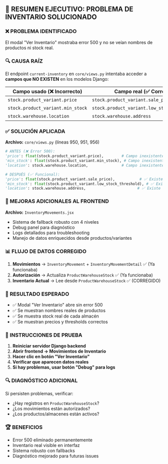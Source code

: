 ## 🎯 RESUMEN EJECUTIVO: PROBLEMA DE INVENTARIO SOLUCIONADO

### ❌ PROBLEMA IDENTIFICADO
El modal "Ver Inventario" mostraba error 500 y no se veían nombres de productos ni stock real.

### 🔍 CAUSA RAÍZ
El endpoint `current-inventory` en `core/views.py` intentaba acceder a **campos que NO EXISTEN** en los modelos Django:

| Campo usado (❌ Incorrecto) | Campo real (✅ Correcto) | Modelo |
|---------------------------|------------------------|---------|
| `stock.product_variant.price` | `stock.product_variant.sale_price` | ProductVariant |
| `stock.product_variant.min_stock` | `stock.product_variant.low_stock_threshold` | ProductVariant |
| `stock.warehouse.location` | `stock.warehouse.address` | Warehouse |

### ✅ SOLUCIÓN APLICADA
**Archivo:** `core/views.py` (líneas 950, 951, 956)
```python
# ANTES (❌ Error 500):
'price': float(stock.product_variant.price),        # Campo inexistente
'min_stock': float(stock.product_variant.min_stock), # Campo inexistente
'location': stock.warehouse.location,               # Campo inexistente

# DESPUÉS (✅ Funcional):
'price': float(stock.product_variant.sale_price),           # ✅ Existe
'min_stock': float(stock.product_variant.low_stock_threshold), # ✅ Existe
'location': stock.warehouse.address,                       # ✅ Existe
```

### 🔧 MEJORAS ADICIONALES AL FRONTEND
**Archivo:** `InventoryMovements.jsx`
- Sistema de fallback robusto con 4 niveles
- Debug panel para diagnóstico
- Logs detallados para troubleshooting
- Manejo de datos enriquecidos desde productos/variantes

### 📊 FLUJO DE DATOS CORREGIDO
1. **Movimientos** → `InventoryMovement` + `InventoryMovementDetail` ✅ (Ya funcionaba)
2. **Autorización** → Actualiza `ProductWarehouseStock` ✅ (Ya funcionaba)
3. **Inventario Actual** → Lee desde `ProductWarehouseStock` ✅ (CORREGIDO)

### 🎯 RESULTADO ESPERADO
- ✅ Modal "Ver Inventario" abre sin error 500
- ✅ Se muestran nombres reales de productos
- ✅ Se muestra stock real de cada almacén
- ✅ Se muestran precios y thresholds correctos

### 📱 INSTRUCCIONES DE PRUEBA
1. **Reiniciar servidor Django backend**
2. **Abrir frontend → Movimientos de Inventario**
3. **Hacer clic en botón "Ver Inventario"**
4. **Verificar que aparecen datos reales**
5. **Si hay problemas, usar botón "Debug" para logs**

### 🔍 DIAGNÓSTICO ADICIONAL
Si persisten problemas, verificar:
- ¿Hay registros en `ProductWarehouseStock`?
- ¿Los movimientos están autorizados?
- ¿Los productos/almacenes están activos?

### 🏆 BENEFICIOS
- Error 500 eliminado permanentemente
- Inventario real visible en interfaz
- Sistema robusto con fallbacks
- Diagnóstico mejorado para futuras issues
